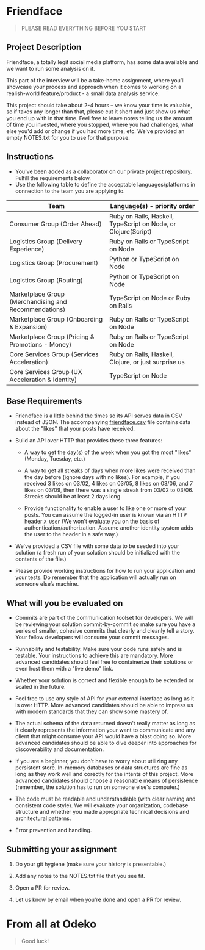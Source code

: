 # Friendface

> PLEASE READ EVERYTHING BEFORE YOU START

## Project Description

Friendface, a totally legit social media platform, has some data
available and we want to run some analysis on it.

This part of the interview will be a take-home assignment, where
you’ll showcase your process and approach when it comes to working on
a realish-world feature/product - a small data analysis service.

This project should take about 2-4 hours – we know your time is
valuable, so if takes any longer than that, please cut it short and
just show us what you end up with in that time. Feel free to leave
notes telling us the amount of time you invested, where you stopped,
where you had challenges, what else you'd add or change if you had
more time, etc. We've provided an empty NOTES.txt for you to use for
that purpose.

## Instructions

* You've been added as a collaborator on our private project
  repository. Fulfill the requirements below.
* Use the following table to define the acceptable languages/platforms
  in connection to the team you are applying to.

| Team                                                  | Language(s) - priority order                                   |
|-------------------------------------------------------|----------------------------------------------------------------|
| Consumer Group (Order Ahead)                          | Ruby on Rails, Haskell, TypeScript on Node, or Clojure(Script) |
| Logistics Group (Delivery Experience)                 | Ruby on Rails or TypeScript on Node                            |
| Logistics Group (Procurement)                         | Python or TypeScript on Node                                   |
| Logistics Group (Routing)                             | Python or TypeScript on Node                                   |
| Marketplace Group (Merchandising and Recommendations) | TypeScript on Node or Ruby on Rails                            |
| Marketplace Group (Onboarding & Expansion)            | Ruby on Rails or TypeScript on Node                            |
| Marketplace Group (Pricing & Promotions - Money)      | Ruby on Rails or TypeScript on Node                            |
| Core Services Group (Services Acceleration)           | Ruby on Rails, Haskell, Clojure, or just surprise us           |
| Core Services Group (UX Acceleration & Identity)      | TypeScript on Node                                             |

## Base Requirements

* Friendface is a little behind the times so its API serves data in
  CSV instead of JSON. The accompanying
  [friendface.csv](friendface.csv) file contains data about the
  "likes" that your posts have received.

* Build an API over HTTP that provides these three features:

    * A way to get the day(s) of the week when you got the most
      "likes" (Monday, Tuesday, etc.)

    * A way to get all streaks of days when more likes were received
      than the day before (ignore days with no likes). For example, if
      you received 3 likes on 03/02, 4 likes on 03/05, 8 likes on
      03/06, and 7 likes on 03/09, then there was a single streak from
      03/02 to 03/06. Streaks should be at least 2 days long.

    * Provide functionality to enable a user to like one or more of
      your posts. You can assume the logged-in user is known via an
      HTTP header `X-User` (We won't evaluate you on the basis of
      authentication/authorization. Assume another identity system
      adds the user to the header in a safe way.)

* We've provided a CSV file with some data to be seeded into your
  solution (a fresh run of your solution should be initialized with
  the contents of the file.)

* Please provide working instructions for how to run your application
  and your tests. Do remember that the application will actually run
  on someone else’s machine.


## What will you be evaluated on

* Commits are part of the communication toolset for developers. We
  will be reviewing your solution commit-by-commit so make sure you
  have a series of smaller, cohesive commits that clearly and cleanly
  tell a story. Your fellow developers will consume your commit
  messages.

* Runnability and testability. Make sure your code runs safely and is
  testable. Your instructions to achieve this are mandatory. More
  advanced candidates should feel free to containerize their solutions
  or even host them with a "live demo" link.

* Whether your solution is correct and flexible enough to be extended
  or scaled in the future.

* Feel free to use any style of API for your external interface as
  long as it is over HTTP. More advanced candidates should be able to
  impress us with modern standards that they can show some mastery of.

* The actual schema of the data returned doesn’t really matter as long
  as it clearly represents the information your want to communicate
  and any client that might consume your API would have a blast doing
  so. More advanced candidates should be able to dive deeper into
  approaches for discoverability and documentation.

* If you are a beginner, you don't have to worry about utilizing any
  persistent store. In-memory databases or data structures are fine as
  long as they work well and corectly for the intents of this
  project. More advanced candidates should choose a reasonable means
  of persistence (remember, the solution has to run on someone else's
  computer.)

* The code must be readable and understandable (with clear naming and
  consistent code style). We will evaluate your organization, codebase
  structure and whether you made appropriate technical decisions and
  architectural patterns.

* Error prevention and handling.

## Submitting your assignment

1. Do your git hygiene (make sure your history is presentable.)

2. Add any notes to the NOTES.txt file that you see fit.

3. Open a PR for review.

4. Let us know by email when you're done and open a PR for
   review.

# From all at Odeko

> Good luck!
